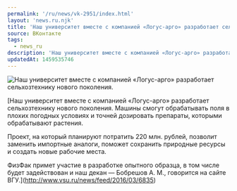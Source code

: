 ```yaml
---
permalink: '/ru/news/vk-2951/index.html'
layout: 'news.ru.njk'
title: 'Наш университет вместе с компанией «Логус-арго» разработает сельхозтехнику нового поколения.'
source: ВКонтакте
tags:
  - news_ru
description: 'Наш университет вместе с компанией «Логус-арго» разработает сельхозтехнику нового поколения.'
updatedAt: 1459535746
---
```

![Наш университет вместе с компанией «Логус-арго» разработает сельхозтехнику нового поколения.](https://sun9-46.userapi.com/H197LKkMSUiGCEZsOQYjUWSa06nCHqurfUU8ew/fw4XPjedUQQ.jpg)

[Наш университет вместе с компанией «Логус-арго» разработает сельхозтехнику нового поколения. Машины смогут обрабатывать поля в плохих погодных условиях и точней дозировать препараты, которыми обрабатывают растения.

Проект, на который планируют потратить 220 млн. рублей, позволит заменить импортные аналоги, поможет сохранить природные ресурсы и создать новые рабочие места.

ФизФак примет участие в разработке опытного образца, в том числе будет задействован и наш декан — Бобрешов А. М., говорится на сайте ВГУ.](http://www.vsu.ru/news/feed/2016/03/6835)
